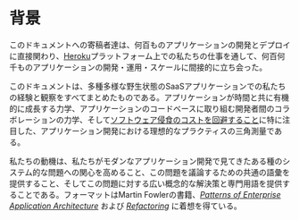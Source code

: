 背景
==========

このドキュメントへの寄稿者達は、何百ものアプリケーションの開発とデプロイに直接関わり、[Heroku](http://www.heroku.com/)プラットフォーム上での私たちの仕事を通して、何百何千ものアプリケーションの開発・運用・スケールに間接的に立ち会った。

このドキュメントは、多種多様な野生状態のSaaSアプリケーションでの私たちの経験と観察をすべてまとめたものである。アプリケーションが時間と共に有機的に成長する力学、アプリケーションのコードベースに取り組む開発者間のコラボレーションの力学、そして[ソフトウェア侵食のコストを回避すること](http://blog.heroku.com/archives/2011/6/28/the_new_heroku_4_erosion_resistance_explicit_contracts/)に特に注目した、アプリケーション開発における理想的なプラクティスの三角測量である。

私たちの動機は、私たちがモダンなアプリケーション開発で見てきたある種のシステム的な問題への関心を高めること、この問題を議論するための共通の語彙を提供すること、そしてこの問題に対する広い概念的な解決策と専門用語を提供することである。フォーマットはMartin Fowlerの書籍、*[Patterns of Enterprise Application Architecture](http://books.google.com/books/about/Patterns_of_enterprise_application_archi.html?id=FyWZt5DdvFkC)* および *[Refactoring](http://books.google.com/books/about/Refactoring.html?id=1MsETFPD3I0C)* に着想を得ている。
